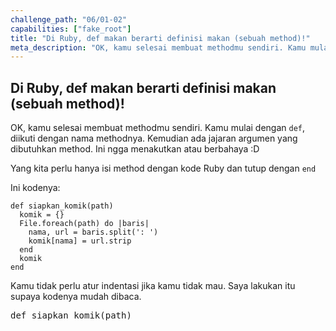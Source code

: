```yaml
---
challenge_path: "06/01-02"
capabilities: ["fake_root"]
title: "Di Ruby, def makan berarti definisi makan (sebuah method)!"
meta_description: "OK, kamu selesai membuat methodmu sendiri. Kamu mulai dengan def, diikuti dengan nama methodnya. Kemudian ada jajaran argumen yang dibutuhkan method."
---
```


## Di Ruby, def makan berarti definisi makan (sebuah method)!

OK, kamu selesai membuat methodmu sendiri. Kamu mulai dengan `def`, diikuti dengan nama methodnya. Kemudian ada jajaran argumen yang dibutuhkan method. Ini ngga menakutkan atau berbahaya :D

Yang kita perlu hanya isi method dengan kode Ruby dan tutup dengan `end`

Ini kodenya:

```
def siapkan_komik(path)
  komik = {}
  File.foreach(path) do |baris|
    nama, url = baris.split(': ')
    komik[nama] = url.strip
  end
  komik
end
```

Kamu tidak perlu atur indentasi jika kamu tidak mau. Saya lakukan itu supaya kodenya mudah dibaca.

<pre id="code-prefill">
def siapkan_komik(path)
</pre>
